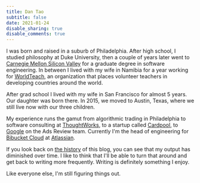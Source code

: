 ```yaml
---
title: Dan Tao
subtitle: false
date: 2021-01-24
disable_sharing: true
disable_comments: true
---
```


I was born and raised in a suburb of Philadelphia. After high school, I studied
philosophy at Duke University, then a couple of years later went to [Carnegie
Mellon Silicon Valley][6] for a graduate degree in software engineering. In
between I lived with my wife in Namibia for a year working for [WorldTeach][7],
an organization that places volunteer teachers in developing countries around
the world.

After grad school I lived with my wife in San Francisco for almost 5 years. Our
daughter was born there. In 2015, we moved to Austin, Texas, where we still
live now with our three children.

My experience runs the gamut from algorithmic trading in Philadelphia to
software consulting at [ThoughtWorks][3], to a startup called [Cardpool][4], to
[Google][5] on the Ads Review team. Currently I'm the head of engineering for
[Bibucket Cloud][1] at [Atlassian][2].

If you look back on [the history][8] of this blog, you can see that my output
has diminished over time. I like to think that I'll be able to turn that
around and get back to writing more frequently. Writing is definitely something
I enjoy.

Like everyone else, I'm still figuring things out.

[1]: https://bitbucket.org
[2]: https://www.atlassian.com/company/careers
[3]: https://www.thoughtworks.com/
[4]: https://www.cardpool.com/
[5]: https://careers.google.com/
[6]: https://www.cmu.edu/silicon-valley/
[7]: https://www.worldteach.org/
[8]: https://philosopherdeveloper.com/posts.html
